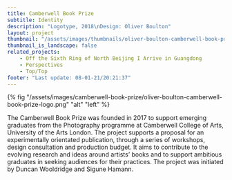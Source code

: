 ```yaml
---
title: Camberwell Book Prize
subtitle: Identity
description: "Logotype, 2018\nDesign: Oliver Boulton"
layout: project
thumbnail: "/assets/images/thumbnails/oliver-boulton-camberwell-book-prize-logo-thumbnail.png"
thumbnail_is_landscape: false
related_projects:
    - Off the Sixth Ring of North Beijing I Arrive in Guangdong
    - Perspectives
    - Top/Top
footer: "Last update: 08-01-21/20:21:37"
---
```

{% fig "/assets/images/camberwell-book-prize/oliver-boulton-camberwell-book-prize-logo.png" "alt" "left" %}

The Camberwell Book Prize was founded in 2017 to support emerging graduates from the Photography programme at Camberwell College of Arts, University of the Arts London. The project supports a proposal for an experimentally orientated publication, through a series of workshops, design consultation and production budget. It aims to contribute to the evolving research and ideas around artists’ books and to support ambitious graduates in seeking audiences for their practices. The project was initiated by Duncan Wooldridge and Sigune Hamann.

